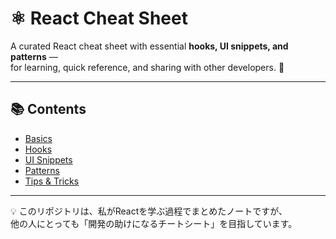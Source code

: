 # ⚛️ React Cheat Sheet

A curated React cheat sheet with essential **hooks, UI snippets, and patterns** —  
for learning, quick reference, and sharing with other developers. 🚀

---

## 📚 Contents
- [Basics](./basics.md)
- [Hooks](./hooks.md)
- [UI Snippets](./ui-snippets.md)
- [Patterns](./patterns.md)
- [Tips & Tricks](./tips.md)

---

💡 このリポジトリは、私がReactを学ぶ過程でまとめたノートですが、  
他の人にとっても「開発の助けになるチートシート」を目指しています。
